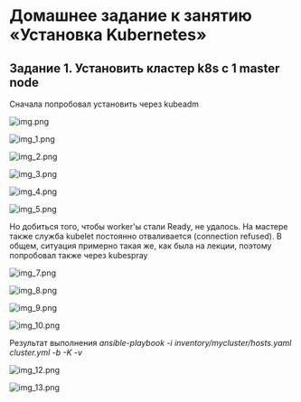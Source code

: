 # Домашнее задание к занятию «Установка Kubernetes» #

## Задание 1. Установить кластер k8s с 1 master node ##

Сначала попробовал установить через kubeadm 

![img.png](img.png)

![img_1.png](img_1.png)

![img_2.png](img_2.png)

![img_3.png](img_3.png)

![img_4.png](img_4.png)

![img_5.png](img_5.png)

Но добиться того, чтобы worker'ы стали Ready, не удалось. На мастере также служба kubelet постоянно отваливается (connection refused). 
В общем, ситуация примерно такая же, как была на лекции, поэтому попробовал также через kubespray


![img_7.png](img_7.png)

![img_8.png](img_8.png)

![img_9.png](img_9.png)

![img_10.png](img_10.png)

Результат выполнения _ansible-playbook -i inventory/mycluster/hosts.yaml cluster.yml -b -K -v_

![img_12.png](img_12.png)

![img_13.png](img_13.png)



